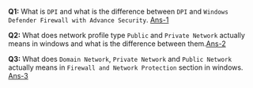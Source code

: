 **Q1:** What is `DPI` and what is the difference between `DPI` and `Windows Defender Firewall with Advance Security`. [Ans-1](https://github.com/hameed003/procodrr-nodejs-course/blob/main/Sec-09%20Basics%20of%20Computer%20Networking/29%20What%20is%20Firewall/solutions/Ans-1.md)

**Q2:** What does network profile type `Public` and `Private Network` actually means in windows and what is the difference between them.[Ans-2](https://github.com/hameed003/procodrr-nodejs-course/blob/main/Sec-09%20Basics%20of%20Computer%20Networking/29%20What%20is%20Firewall/solutions/Ans-2.md)

**Q3:** What does `Domain Network`, `Private Network` and `Public Network` actually means in `Firewall and Network Protection` section in windows. [Ans-3](https://github.com/hameed003/procodrr-nodejs-course/blob/main/Sec-09%20Basics%20of%20Computer%20Networking/29%20What%20is%20Firewall/solutions/Ans-3.md)
